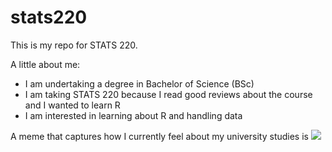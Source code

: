 # stats220

This is my repo for STATS 220. 

A little about me:

- I am undertaking a degree in Bachelor of Science (BSc)
- I am taking STATS 220 because I read good reviews about the course and I wanted to learn R
- I am interested in learning about R and handling data

A meme that captures how I currently feel about my university studies is  ![](https://media.tenor.com/EYEWURwI388AAAAM/fake-cry-smile.gif)
